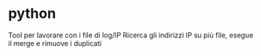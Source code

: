 # python
Tool per lavorare con i file di log/IP
Ricerca gli indirizzi IP su più file, esegue il merge e rimuove i duplicati
